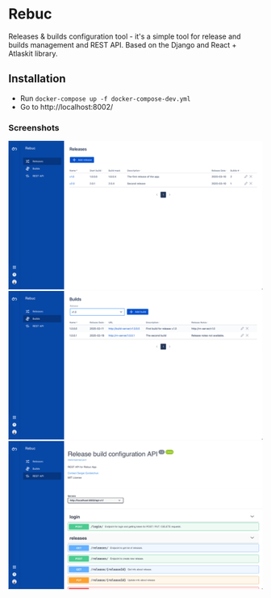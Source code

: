 # Rebuc 
Releases &amp; builds configuration tool - it's a simple tool for release and builds management and REST API. Based
 on the Django and React + Atlaskit library.


## Installation
- Run `docker-compose up -f docker-compose-dev.yml` 
- Go to http://localhost:8002/


### Screenshots 
![releases](/screenshots/releases.jpg)
![builds](/screenshots/builds.jpg)
![rest](/screenshots/rest.jpg)





